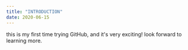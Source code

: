 ```yaml
---
title: "INTRODUCTION"
date: 2020-06-15
---
```


this is my first time trying GitHub, and it's very exciting! look forward to learning more. 
